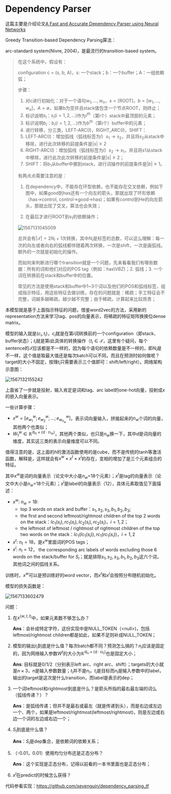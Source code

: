 # Dependency Parser

这篇主要是介绍论文[A Fast and Accurate Dependency Parser using Neural Networks](https://nlp.stanford.edu/pubs/emnlp2014-depparser.pdf)

Greedy Transition-based Dependency Parsing算法：

arc-standard system(Nivre, 2004)，是最流行的transition-based system。

>在这个系统中，假设有：
>
>configuration c = (s, b, A)，s: 一个stack；b：一个buffer；A：一组依赖弧；
>
>步骤：
>
>1. 对c进行初始化：对于一个语句$w_1,...,w_n$，$s=[\text {ROOT}]$，$b=[w_1,...,w_n]$，$A=\emptyset$，如果b为空并且stack值包含一个节点ROOT，则终止；
>   1. 标识说明$s_i$：$s_i(i=1,2,...)$作为$i^{th}$（第i个）stack中最顶部的元素；
>   2. 标识说明$b_i$：$b_i(i=1,2,...)$作为$b^{th}$（第i个）buffer中的元素；
>2. 进行转移，分三类，LEFT-ARC($l$)，RIGHT_ARC($l$)，SHIFT：
>   1. LEFT-ARC($l$)：增加弧线（弧线标签为$l$）$s_1\to s_2$，并且将$s_2$从stack中移除，进行此次转移的前提条件是$|s|\ge 2$
>   2. RIGHT-ARC($l)$：增加弧线（弧线标签为$l$）$s_2\to s_1$，并且将$s1$从stack中移除，进行此次此次转移的前提条件是$|s|\ge 2$；
>   3. SHIFT：将$b_1$从buffer中挪到stack，进行词操作的前提条件是$|b|\ge 1$。
>
>有两点点需要注意的是：
>
>1. 在dependency中，不能存在环型依赖，也不能存在交叉依赖，例如下图中，如果good到has还有一个向左的箭头，那就出现了环形依赖（has->control, control->good->has)；如果有control到He的向左箭头，那就出现了交叉，算法也会失效；
>
>2. 在最后才进行ROOT到$s_1$的依赖操作；
>
>   ![1567131045009](..\..\images\1567131045009.png)
>
>总共会有$|\mathcal{T}|=2N_l+1$次转换，其中$N_l$是标签的总数，可以这么理解：每一次的向左或者向右的弧线都伴随着两次转换，一次是shift，一次是画弧线。额外的一次就是初始化的操作。
>
>而如何来判断进行哪个transition就是一个问题，先来看看我们有哪些数据：所有的词和他们对应的POS tag（例如：has\VBZ)；2. 弧线；3. 一个词在转换前在stack和buffer中的位置。
>
>常见的方法是使用stack和buffer中1~3个词以及他们的POS和弧线标签，组成指示特征，用这些特征去做训练，存在的问题就是：稀疏；手工特征会不完整，词越多越稀疏，越少越不完整；由于稀疏，计算起来比较昂贵；

本模型就是基于上面指示特征的问题，借鉴word2vec的方法，采用新的representation方法来学习tag、pos的向量表示，将稀疏的特征矩阵换换位dense matrix。

模型的输入就是$(c_i, t_i)$，$c_i$就是在第$i$词转换前的一个configuration（即stack、buffer状态）；$t_i$就是第$i$此具体的转换操作（$t_i\in \mathcal {T}$，这里有个疑问，每个sentence的$\mathcal T$应该都是不一样的，因为每个语句的依赖数量是不一样的，即$N_l$是不一样，这个值是取最大值还是每次batch可以不同，而且在预测时如何做呢？target的大小不固定，按理$t_i$只需要表示三个值即可：shift/left/right）。网络架构示意图：

![1567132155242](..\..\images\1567132155242.png)

上面省了一步就是投射，输入肯定是词和tag、arc label的one-hot向量，投射成$x$的嵌入向量表示。

一些计算步骤：

- $x^w=[e_{w_1}^w;e_{w_2}^w;...;e_{w_{n_w}}^w]$，表示词向量输入，拼接起来的$n_w$个词的向量，其他两个也类似；
- $W_1^w\in \mathbb{R^{d_h\times (d·n_w)}}$，其他两个类似，也只是$n_w$换一下，其中$d$是词向量的维度，其实这三类的表示向量维度可以不同。

值得注意的是，这上面的$h$的激活函数使用的是cube，而不是传统的tanh等激活函数，解释是，这样就会有$x^w\times x^t\times x^l$的存在，变相的增加了是三个元素组合的特征。

其中$x^w$是词的向量表示（论文中大小是$n_w$=18个元素）；$x^t$是tag的向量表示（论文中大小是$n_w$=18个元素）；$x^l$是label的向量表示（12），具体元素取值见下面描述：

- $x^w$: $n_w=18$:
  - top 3 words on stack and buffer：$s_1, s_2, s_3, b_1, b_2, b_3$;
  - the first and second leftmost/rightmost children of the top 2 words on the stack：$lc_1(s_i), rc_1(s_i), lc_2(s_i), rc_2(s_i)，i=1,2$；
  - the leftmost of leftmost / rightmost of rightmost children of the top two words on the stack：$lc_1(lc_1(s_i)), rc_1(rc_1(s_i))，i=1,2$
- $x^t$: $n_t=18$，是$x^w$里面词的POS tags；
- $x^l$: $n_l=12$， the corresponding arc labels of words excluding those 6 words on the stack/buffer for $S_l$；就是排除$s_1, s_2, s_3, b_1, b_2, b_3$这六个词，其他词之间的弧线关系。

训练时，$x^w$可以是预训练好的word vector，而$x^t$和$x^l$会按照分布随机初始化。

模型的损失函数是：

![1567133602479](..\..\images\1567133602479.png)



问题：

1. 在$x^{\{w,t,l\}}$中，如果元素数不够怎么办？

   **Ans**：会补成特定字符，这份实现中是NULL_TOKEN（\<null\>)，包括leftmost/rightmost children都是如此，如果不足则补成NULL_TOKEN；

2. 模型的输出$t_i$到底是什么值？每次batch都不同？预测怎么搞的？$n_l$应该是固定的，因为网络输入参数$W^t$的大小为$\mathbb{R^{d_h\times (d·n_t)}}$也是固定大小；

   **Ans**: 目标就是0/1/2（分别表示left arc、right arc、shift）；targets的大小就是$n\times 3$，$n$是输入参数数量；$t_i$并不是$n_l$，$t_i$是目标而$n_l$是输入参数中的label，输出的target是这次是什么transition，而label是表示的dep；

3. 一个词leftmost和rightmost到底是什么？是箭头所指的最右最左端的词么（弧线传递？）？

   **Ans**：是弧线传递；但并不是最右或最左（就是传递到头），而是右边或左边一个、两个，如果是leftmost/rightmost(leftmost/rightmost)，则是左边或右边一个词的左边或右边一个；

4. $S_l$到底是什么值？

   **Ans**：$S_l$是dep集合，是依赖词的依赖关系；

5. （-0.01，0.01）使用均匀分布还是正态分布？

   **Ans**：这个实现是正态分布，记得以前看的一本书里面也是正态分布；
   
6. $x^l$在predict的时候怎么获得？

代码参看实现：https://github.com/sevenguin/dependency_parsing_tf